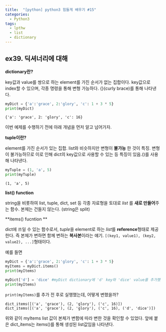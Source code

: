 ```yaml
---
title:  "[python] python3 힘들게 배우기 #15"
categories:
  - Python3
tags:
  - lpthw
  - list
  - dictionary
---
```



## ex39. 딕셔너리에 대해 

**dictionary란?**

key값과 value를 쌍으로 하는 element를 가진 순서가 없는 집합이다. key값으로 index할 수 있으며, 각종 명령을 통해 변형 가능하다. {}(curly brace)를 통해 나타낸다. 

```python
myDict = {'a':'grace', 2:'glory', 'c': 1 + 3 * 5}
print(myDict)
```

```
{'a': 'grace', 2: 'glory', 'c': 16}
```

이번 예제를 수행하기 전에 아래 개념을 먼저 알고 넘어가자. 

**tuple이란?**

element를 가진 순서가 있는 집합. list와 비슷하지만 변형이 **불가능** 한 것이 특징. 변형이 불가능하므로 이로 인해 dict의 key값으로 사용할 수 있는 등 특징이 있음.()를 사용해 나타낸다. 

```python
myTuple = (1, 'a', 5)
print(myTuple)
```

```
(1, 'a', 5)
```

**list() function** 

string을 비롯하여 list, tuple, dict, set 등 각종 자료형을 토대로 *list* 를 **새로 만들어**주는 함수. 본체는 건들지 않는다. (string은 split)

**items() fucntion **

dict에 쓰일 수 있는 함수로서, *tuple*을 element로 하는 *list*를 **reference**형태로 제공한다. 즉 본체가 변하면 함께 변하는 **복사본**이라는 얘기. `[(key1, value1), (key2, value2), ...]`형태이다. 

예를 들면
```python
myDict = {'a':'grace', 2:'glory', 'c': 1 + 3 * 5}
myItems = myDict.items()
print(myItems)

myDict['d'] = 'dice' #myDict dictionary에 'd' key와 'dice' value를 추가했다. 
print(myItems)
```
`print(myItems)`를 추가 전 후로 실행했는데, 어떻게 변했을까? 


```
dict_items([('a', 'grace'), (2, 'glory'), ('c', 16)])
dict_items([('a', 'grace'), (2, 'glory'), ('c', 16), ('d', 'dice')])
```

위와 같이 myItems list 값이 본체가 변함에 따라 변한 것을 확인할 수 있었다. 앞에 붙은 dict_items는 items()를 통해 생성된 list값임을 나타낸다. 















